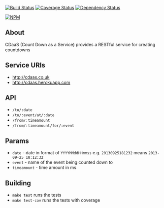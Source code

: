 [![Build Status](https://travis-ci.org/BoyCook/CDaaS.png?branch=master)](https://travis-ci.org/BoyCook/CDaaS)
[![Coverage Status](https://coveralls.io/repos/BoyCook/CDaaS/badge.png)](https://coveralls.io/r/BoyCook/CDaaS)
[![Dependency Status](https://gemnasium.com/BoyCook/CDaaS.png)](https://gemnasium.com/BoyCook/CDaaS)

[![NPM](https://nodei.co/npm/cdaas.png?downloads=true)](https://nodei.co/npm/cdaas) 

## About
CDaaS (Count Down as a Service) provides a RESTful service for creating countdowns

## Service URIs
* http://cdaas.co.uk
* http://cdaas.herokuapp.com

## API
* `/to/:date`
* `/to/:event/at/:date`
* `/from/:timeamount`
* `/from/:timeamount/for/:event`

## Params
* `date` - date in format of `YYYYMMddHHmmss` e.g. `20130925181232` means `2013-09-25 18:12:32`
* `event` - name of the event being counted down to
* `timeamount` - time amount in ms

## Building
* `make test` runs the tests
* `make test-cov` runs the tests with coverage
